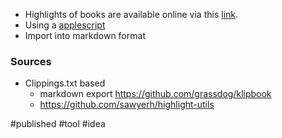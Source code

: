 - Highlights of books are available online via this [link](https://read.amazon.com/kp/notebook).
- Using a [applescript](https://macscripter.net/viewtopic.php?id=33700)
- Import into markdown format


### Sources 
- Clippings.txt based
    - markdown export https://github.com/grassdog/klipbook
    - https://github.com/sawyerh/highlight-utils
    
#published #tool #idea
